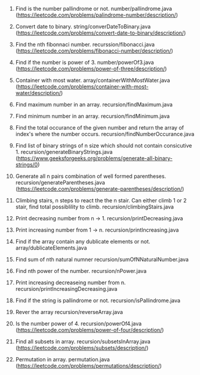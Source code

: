 1. Find is the number pallindrome or not.
    number/pallindrome.java
    (https://leetcode.com/problems/palindrome-number/description/)

2. Convert date to binary.
    string/converDateToBinary.java
    (https://leetcode.com/problems/convert-date-to-binary/description/)

3. Find the nth fibonnaci number.
    recurssion/fibonacci.java
    (https://leetcode.com/problems/fibonacci-number/description/)

4. Find if the number is power of 3.
    number/powerOf3.java
    (https://leetcode.com/problems/power-of-three/description/)

5. Container with most water.
    array/containerWithMostWater.java
    (https://leetcode.com/problems/container-with-most-water/description/)

6. Find maximum number in an array.
    recursion/findMaximum.java

7. Find minimum number in an array.
    recursion/findMinimum.java

8. Find the total occurance of the given number and return the array of index's where the number occurs.
    recursion/findNumberOccurance.java

9. Find list of binary strings of n size which should not contain consicutive 1.
    recursion/generateBinaryStrings.java
    (https://www.geeksforgeeks.org/problems/generate-all-binary-strings/0)

10. Generate all n pairs combination of well formed parentheses.
    recursion/generateParentheses.java
    (https://leetcode.com/problems/generate-parentheses/description/)

11. Climbing stairs, n steps to react the the n stair. Can either climb 1 or 2 stair, find total possiblility to climb.
    recursion/climbingStairs.java

12. Print decreasing number from n -> 1.
    recursion/printDecreasing.java

13. Print increasing number from 1 -> n.
    recursion/printIncreasing.java

14. Find if the array contain any dublicate elements or not.
    array/dublicateElements.java

15. Find sum of nth natural numner
    recursion/sumOfNNaturalNumber.java

16. Find nth power of the number.
    recursion/nPower.java

17. Print increasing decreaseing number from n.
    recursion/printIncreasingDecreasing.java

18. Find if the string is pallindrome or not.
    recursion/isPallindrome.java    

19. Rever the array
    recursion/reverseArray.java

20. Is the number power of 4.
    recursion/powerOf4.java    
    (https://leetcode.com/problems/power-of-four/description/)

21. Find all subsets in array.
    recursion/subsetsInArray.java
    (https://leetcode.com/problems/subsets/description/)

22. Permutation in array.
    permutation.java
    (https://leetcode.com/problems/permutations/description/)        